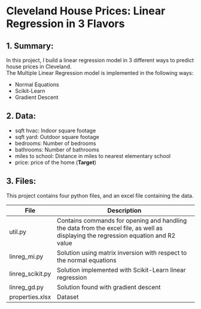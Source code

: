 # Cleveland House Prices: Linear Regression in 3 Flavors

## 1. Summary:
In this project, I build a linear regression model in 3 different ways to predict house prices in Cleveland. \
The Multiple Linear Regression model is implemented in the following ways:
* Normal Equations
* Scikit-Learn
* Gradient Descent


## 2. Data:
* sqft hvac: Indoor square footage
* sqft yard: Outdoor square footage
* bedrooms: Number of bedrooms
* bathrooms: Number of bathrooms
* miles to school: Distance in miles to nearest elementary school
* price: price of the home (**Target**)

## 3. Files:
This project contains four python files, and an excel file containing the data.

File            | Description
----------------|-----------------
util.py         | Contains commands for opening and handling the data from the excel file, as well as displaying the regression equation and R2 value
linreg_mi.py    | Solution using matrix inversion with respect to the normal equations
linreg_scikit.py| Solution implemented with Scikit-Learn linear regression
linreg_gd.py    | Solution found with gradient descent
properties.xlsx | Dataset 
